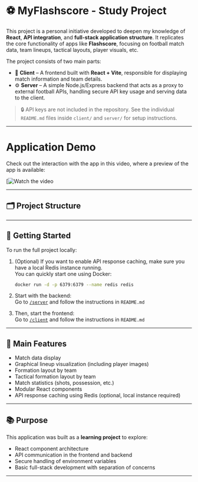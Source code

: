 # ⚽ MyFlashscore - Study Project

This project is a personal initiative developed to deepen my knowledge of **React**, **API integration**, and **full-stack application structure**. It replicates the core functionality of apps like **Flashscore**, focusing on football match data, team lineups, tactical layouts, player visuals, etc.

The project consists of two main parts:
- 📱 **Client** – A frontend built with **React + Vite**, responsible for displaying match information and team details.
- ⚙️ **Server** – A simple Node.js/Express backend that acts as a proxy to external football APIs, handling secure API key usage and serving data to the client.

> 🔒 API keys are not included in the repository. See the individual `README.md` files inside `client/` and `server/` for setup instructions.

--- 

# Application Demo

Check out the interaction with the app in this video, where a preview of the app is available:

[![Watch the video](https://drive.google.com/file/d/1PP6ntlYdj6PQ5C_nyTetQ2avpLvAdIsM/view?usp=sharing)

---

## 🗂️ Project Structure

---

## 🚀 Getting Started

To run the full project locally:

1. (Optional) If you want to enable API response caching, make sure you have a local Redis instance running.  
   You can quickly start one using Docker:

   ```bash
   docker run -d -p 6379:6379 --name redis redis

2. Start with the backend:  
   Go to [`/server`](./server) and follow the instructions in `README.md`

3. Then, start the frontend:  
   Go to [`/client`](./client) and follow the instructions in `README.md`

---

## 🎯 Main Features

- Match data display
- Graphical lineup visualization (including player images)
- Formation layout by team
- Tactical formation layout by team
- Match statistics (shots, possession, etc.)
- Modular React components
- API response caching using Redis (optional, local instance required)

---

## 📚 Purpose

This application was built as a **learning project** to explore:
- React component architecture
- API communication in the frontend and backend
- Secure handling of environment variables
- Basic full-stack development with separation of concerns

---